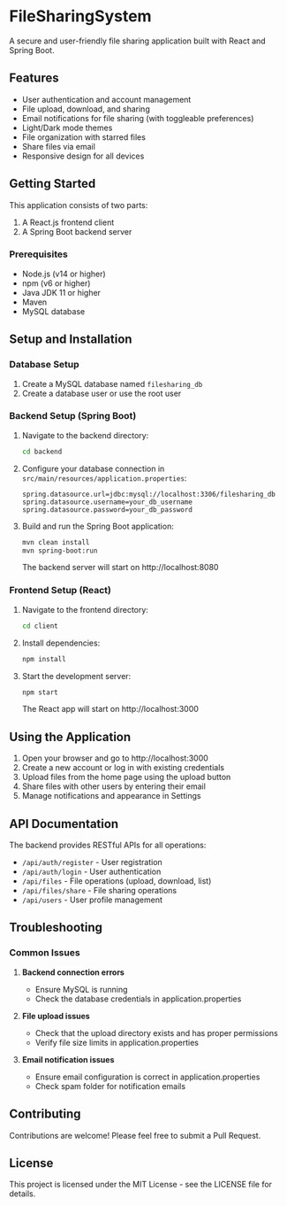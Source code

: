 # FileSharingSystem

A secure and user-friendly file sharing application built with React and Spring Boot.

## Features

- User authentication and account management
- File upload, download, and sharing
- Email notifications for file sharing (with toggleable preferences)
- Light/Dark mode themes
- File organization with starred files
- Share files via email
- Responsive design for all devices

## Getting Started

This application consists of two parts:
1. A React.js frontend client
2. A Spring Boot backend server

### Prerequisites

- Node.js (v14 or higher)
- npm (v6 or higher)
- Java JDK 11 or higher
- Maven
- MySQL database

## Setup and Installation

### Database Setup

1. Create a MySQL database named `filesharing_db`
2. Create a database user or use the root user

### Backend Setup (Spring Boot)

1. Navigate to the backend directory:
   ```bash
   cd backend
   ```

2. Configure your database connection in `src/main/resources/application.properties`:
   ```properties
   spring.datasource.url=jdbc:mysql://localhost:3306/filesharing_db
   spring.datasource.username=your_db_username
   spring.datasource.password=your_db_password
   ```

3. Build and run the Spring Boot application:
   ```bash
   mvn clean install
   mvn spring-boot:run
   ```

   The backend server will start on http://localhost:8080

### Frontend Setup (React)

1. Navigate to the frontend directory:
   ```bash
   cd client
   ```

2. Install dependencies:
   ```bash
   npm install
   ```

3. Start the development server:
   ```bash
   npm start
   ```

   The React app will start on http://localhost:3000

## Using the Application

1. Open your browser and go to http://localhost:3000
2. Create a new account or log in with existing credentials
3. Upload files from the home page using the upload button
4. Share files with other users by entering their email
5. Manage notifications and appearance in Settings

## API Documentation

The backend provides RESTful APIs for all operations:

- `/api/auth/register` - User registration
- `/api/auth/login` - User authentication
- `/api/files` - File operations (upload, download, list)
- `/api/files/share` - File sharing operations
- `/api/users` - User profile management

## Troubleshooting

### Common Issues

1. **Backend connection errors**
   - Ensure MySQL is running
   - Check the database credentials in application.properties

2. **File upload issues**
   - Check that the upload directory exists and has proper permissions
   - Verify file size limits in application.properties

3. **Email notification issues**
   - Ensure email configuration is correct in application.properties
   - Check spam folder for notification emails

## Contributing

Contributions are welcome! Please feel free to submit a Pull Request.

## License

This project is licensed under the MIT License - see the LICENSE file for details.